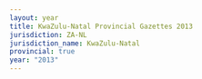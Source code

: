 ```yaml
---
layout: year
title: KwaZulu-Natal Provincial Gazettes 2013
jurisdiction: ZA-NL
jurisdiction_name: KwaZulu-Natal
provincial: true
year: "2013"
---
```

